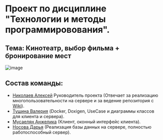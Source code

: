 # Проект по дисциплине "Технологии и методы программировования".
## Тема: Кинотеатр, выбор фильма + бронирование мест
![image](https://github.com/user-attachments/assets/1ee80465-739f-47d4-911f-c2b4be397a56)
## Состав команды:
* [Николаев Алексей](https://github.com/sqwirex) Руководитель проекта (Отвечает за реализацию многопользовательности на сервере и за ведение репозитория с [Wiki](https://github.com/sqwirex/tmp-project/wiki)).
* [Тушина Валерия](https://github.com/larettiee) (Docker, Doxigen, UseCase и диаграммы классов для клиента и сервера).
* [Мусаелян Анжелика](https://github.com/klimdeliops) (Клиент, оконный интерфейс клиента).
* [Носова Дарья](https://github.com/sepsio) (Реализация базы данных на сервере, полностью работоспособный сервер).
